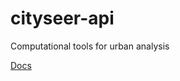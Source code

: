 # cityseer-api
Computational tools for urban analysis

[Docs](https://cityseer.github.io/cityseer-api)